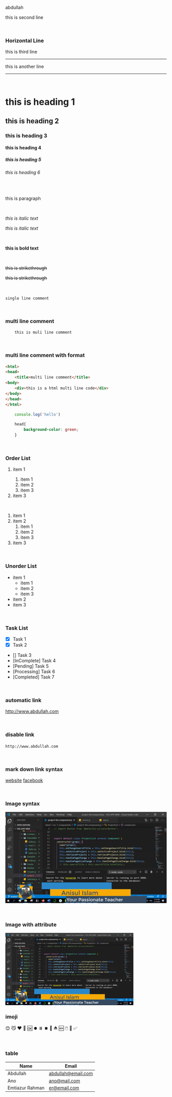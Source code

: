 <!-- markdown tutorial -->

abdullah  

this is second line

<br/>

### Horizontal Line

this is third line <hr>

this is another line

---

<br/>

# this is heading 1
## this is heading 2
### this is heading 3
#### this is heading 4
##### this is heading 5
###### this is heading 6

<br/>

<p>this is paragraph</p>

<br/>

<i>this is italic text </i>

_this is italic text_

<br/>

__this is bold text__

<br/>

<del>this is strikethrough</del>

~~this is strikethrough~~

<br/>

`single line comment`

<br/>

### multi line comment
```
    this is muli line comment
```

<br/>

### multi line comment with format
```html
<html>
<head>
    <title>multi line comment</title>
<body>
    <div>this is a html multi line code</div>
</body>
</head>
</html>
```

```javascript
    console.log('hello')
```

```css
    head{
        background-color: green;
    }
```

<br/>

### Order List
<ol>
    <li>item 1</li>
    <ol>
        <li>item 1</li>
        <li>item 2</li>
        <li>item 3</li>
    </ol>
    <li>item 3</li>
</ol>

<br/>

1. item 1
2. item 2
    1. item 1
    2. item 2
    3. item 3
3. item 3

<br/>

### Unorder List
- item 1
    - item 1
    - item 2
    - item 3
- item 2
- item 3

<br/>

### Task List
- [x] Task 1
- [x] Task 2
- [] Task 3
- [InComplete] Task 4
- [Pending] Task 5
- [Processing] Task 6
- [Completed] Task 7

<br/>

### automatic link
http://www.abdullah.com

<br/>

### disable link
`http://www.abdullah.com`

<br/>

### mark down link syntax
[website](websiteLink)
[facebook](facebookLink)

<br/>

### Image syntax
<!-- ![alt text](image) -->
![profile](./images/shot.png)

<br/>

### Image with attribute
<img src='./images/shot.png' width='400' title='profile'/>

<br/>

### imoji
😊 😼 ❤️ 💖 🆗 ⏺️ ⏸️ ⏹️ 🔆 ⏏️ 🆕 🖱️ 🔘 ✅

<br/>

### table
| Name | Email |
| ----- | ------ |
| Abdullah | abdullah@email.com|
| Ano | ano@mail.com |
| Emtiazur Rahman | er@email.com |



<!-- all link is here -->
[websiteLink]: http://www.abdullah.com
[facebookLink]: http://www.facebook.com